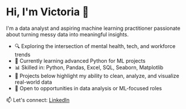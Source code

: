# Hi, I'm Victoria 👋

I'm a data analyst and aspiring machine learning practitioner passionate about turning messy data into meaningful insights.

- 🔍 Exploring the intersection of mental health, tech, and workforce trends
- 🧠 Currently learning advanced Python for ML projects
- 📊 Skilled in: Python, Pandas, Excel, SQL, Seaborn, Matplotlib
- 📌 Projects below highlight my ability to clean, analyze, and visualize real-world data
- 💼 Open to opportunities in data analysis or ML-focused roles

📫 Let's connect: [LinkedIn](https://linkedin.com/in/YOUR-USERNAME) 


<!---
Valexander600/Valexander600 is a ✨ special ✨ repository because its `README.md` (this file) appears on your GitHub profile.
You can click the Preview link to take a look at your changes.
--->
